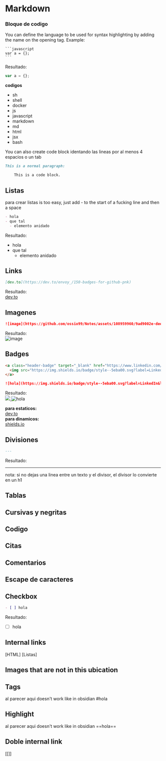 # Markdown
### Bloque de codigo  
You can define the language to be used for syntax highlighting by adding the name on the opening tag. Example:

    ```javascript
    var a = {};
    ```
Resultado:  
```js
var a = {};
```

**codigos**  
- sh
- shell
- docker
- js
- javascript
- markdown
- md
- html
- jsx
- bash

You can also create code block identando las lineas por al menos 4 espacios o un tab
```markdown
This is a normal paragraph:

    This is a code block.
```

## Listas
para crear listas is too easy, just add - to the start of a fucking line and then a space
```markdown
- hola
- que tal
  - elemento anidado 
```
Resultado:
- hola
- que tal
  - elemento anidado

## Links
```md
[dev.to](https://dev.to/envoy_/150-badges-for-github-pnk) 
```
Resultado:  
[dev.to](https://dev.to/envoy_/150-badges-for-github-pnk) 

## Imagenes
```md
![image](https://github.com/ossio99/Notes/assets/108959960/9ad9002e-dee7-49cf-b259-49c77dcca17d)
```
Resultado:  
![image](https://github.com/ossio99/Notes/assets/108959960/9ad9002e-dee7-49cf-b259-49c77dcca17d)


 
## Badges  
```markdown
<a class="header-badge" target="_blank" href="https://www.linkedin.com/in/asabeneh/">
  <img src="https://img.shields.io/badge/style--5eba00.svg?label=LinkedIn&logo=linkedin&style=social">
</a>

![hola](https://img.shields.io/badge/style--5eba00.svg?label=LinkedIn&logo=linkedin&style=social)
```
Resultado:  
<a class="header-badge" target="_blank" href="https://www.linkedin.com/in/asabeneh/">
  <img src="https://img.shields.io/badge/style--5eba00.svg?label=LinkedIn&logo=linkedin&style=social">
</a>
![hola](https://img.shields.io/badge/style--5eba00.svg?label=LinkedIn&logo=linkedin&style=social)

**para estaticos:**  
[dev.to](https://dev.to/envoy_/150-badges-for-github-pnk)  
**para dinamicos:**  
[shields.io](https://shields.io/)

## Divisiones
```md
---
```
Resultado:  

---
nota: si no dejas una linea entre un texto y el divisor, el divisor lo convierte en un h1

## Tablas  
## Cursivas y negritas  
## Codigo  
## Citas  
## Comentarios  
## Escape de caracteres
## Checkbox
```md
- [ ] hola
```
Resultado:
- [ ] hola


## Internal links
[HTML]
[Listas]

## Images that are not in this ubication
## Tags
al parecer aqui doesn't work like in obsidian
#hola
## Highlight
al parecer aqui doesn't work like in obsidian
==hola==

## Doble internal link
[[]]

